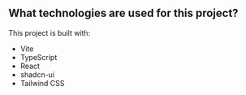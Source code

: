 

## What technologies are used for this project?

This project is built with:

- Vite
- TypeScript
- React
- shadcn-ui
- Tailwind CSS




